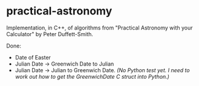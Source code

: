 # practical-astronomy

Implementation, in C++, of algorithms from "Practical Astronomy with your Calculator" by Peter Duffett-Smith.

Done:

* Date of Easter
* Julian Date -> Greenwich Date to Julian
* Julian Date -> Julian to Greenwich Date. _(No Python test yet. I need to work out how to get the GreenwichDate C struct into Python.)_
